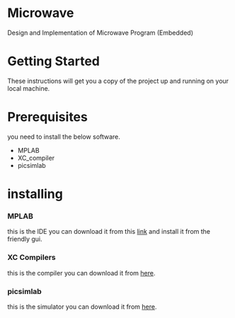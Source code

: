 # Microwave
 Design and Implementation of Microwave Program  (Embedded)


# Getting Started
These instructions will get you a copy of the project up and running on your local machine.

# Prerequisites
you need to install the below software.
* MPLAB
* XC_compiler
* picsimlab


# installing 

 ### MPLAB

  this is the IDE you can download it from this [link](https://www.microchip.com/mplab/mplab-x-ide) and install it from the friendly gui.
 
 ### XC Compilers
 
  this is the compiler you can download it from [here](https://www.microchip.com/mplab/compilers).
  
 ### picsimlab

  this is the simulator you can download it from [here](https://sourceforge.net/projects/picsim/).


 




 
 


